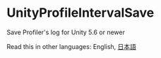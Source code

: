 # UnityProfileIntervalSave
Save Profiler's log for Unity 5.6 or newer

Read this in other languages: English, [日本語](README.ja.md)<br />

